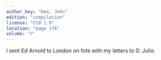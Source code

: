 ```yaml
---
author_key: "Dee, John"
edition: "compilation"
license: "CC0 1.0"
location: "page 176"
volume: "Ⅰ"
---
```

I sent Ed Arnold to London on fote with my letters to D. Julio.
